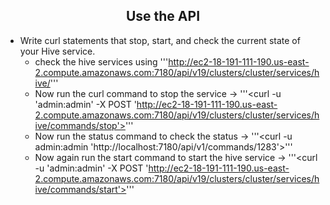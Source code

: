## <center> <a name="CM "/>  Use the API
* Write curl statements that stop, start, and check the current state of your Hive service.
	* check the hive services using '''<http://ec2-18-191-111-190.us-east-2.compute.amazonaws.com:7180/api/v19/clusters/cluster/services/hive/>'''
	* Now run the curl command to stop the service -> '''<curl -u 'admin:admin' -X POST 'http://ec2-18-191-111-190.us-east-2.compute.amazonaws.com:7180/api/v19/clusters/cluster/services/hive/commands/stop'>'''
	* Now run the status command to check the status -> '''<curl -u admin:admin 'http://localhost:7180/api/v1/commands/1283'>'''
	* Now again run the start command to start the hive service -> '''<curl -u 'admin:admin' -X POST 'http://ec2-18-191-111-190.us-east-2.compute.amazonaws.com:7180/api/v19/clusters/cluster/services/hive/commands/start'>'''